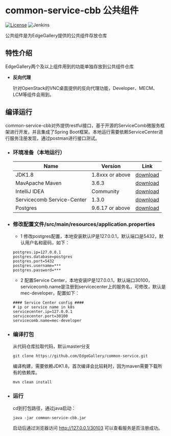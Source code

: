 # common-service-cbb 公共组件

[![License](https://img.shields.io/badge/License-Apache%202.0-blue.svg)](https://opensource.org/licenses/Apache-2.0)
![Jenkins](https://img.shields.io/jenkins/build?jobUrl=http%3A%2F%2Fjenkins.edgegallery.org%2Fview%2FMEC-PLATFORM-BUILD%2Fjob%2Fdeveloper-backend-docker-image-build-update-daily-master%2F)

公共组件是为EdgeGallery提供的公共组件存放仓库

## 特性介绍

EdgeGallery两个及以上组件用到的功能单独存放到公共组件仓库

- **反向代理** 
    
    针对OpenStack的VNC桌面提供的反向代理功能，Developer、MECM、LCM等组件会用到。

## 编译运行

  common-service-cbb对外提供restful接口，基于开源的ServiceComb微服务框架进行开发，并且集成了Spring Boot框架。本地运行需要依赖ServiceCenter进行服务注册发现，通过postman进行接口测试。

- ### 环境准备（本地运行）
  
    |  Name     | Version   | Link |
    |  ----     | ----  |  ---- |
    | JDK1.8 |1.8xxx or above | [download](https://www.oracle.com/java/technologies/javase-jdk8-downloads.html)
    | MavApache Maven |3.6.3 | [download](https://maven.apache.org/download.cgi)
    | IntelliJ IDEA |Community |[download](https://www.jetbrains.com/idea/download/)
    | Servicecomb Service-Center    | 1.3.0 | [download](https://servicecomb.apache.org/cn/release/service-center-downloads/)
    | Postgres  | 9.6.17 or above |   [download](https://www.enterprisedb.com/downloads/postgres-postgresql-downloads) |

- ### 修改配置文件/src/main/resources/application.properties

    - 1 修改postgres配置，本地安装默认IP是127.0.0.1，默认端口是5432，默认用户名和密码，如下：
    ```
    postgres.ip=127.0.0.1
    postgres.database=postgres
    postgres.port=5432
    postgres.username=***
    postgres.password=***
    ```
    - 2 配置Service Center，本地安装IP是127.0.0.1，默认端口30100，servicecomb.name是注册到servicecenter上的服务名，可修改，默认是mec-developer，配置如下：
    ```
    #### Service Center config ####
    # ip or service name in k8s
    servicecenter.ip=127.0.0.1
    servicecenter.port=30100
    servicecomb.name=mec-developer
    ```

- ### 编译打包
    从代码仓库拉取代码，默认master分支
    
    ```
    git clone https://github.com/EdgeGallery/common-service.git
    ```

    编译构建，需要依赖JDK1.8，首次编译会比较耗时，因为maven需要下载所有的依赖库。

    ```
    mvn clean install
    ```

- ### 运行
    cd到打包路径，通过java启动：
    ```
    java -jar common-service-cbb.jar
    ```
    启动后通过浏览器访问 http://127.0.0.1/30103 可以查看服务是否注册成功。

